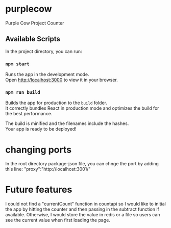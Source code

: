 # purplecow
Purple Cow Project Counter

## Available Scripts

In the project directory, you can run:

### `npm start`

Runs the app in the development mode.\
Open [http://localhost:3000](http://localhost:3000) to view it in your browser.

### `npm run build`

Builds the app for production to the `build` folder.\
It correctly bundles React in production mode and optimizes the build for the best performance.

The build is minified and the filenames include the hashes.\
Your app is ready to be deployed!

# changing ports
In the root directory package-json file, you can chnge the port by adding this line:
  "proxy":"http://localhost:3001/"

# Future features
I could not find a "currentCount" function in countapi so I would like to initial the app by hitting the counter and then passing in the subtract function if available. Otherwise, I would store the value in redis or a file so users can see the current value when first loading the page.

